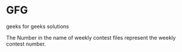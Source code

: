 # GFG
geeks for geeks solutions

The Number in the name of weekly contest files represent the weekly contest number.
